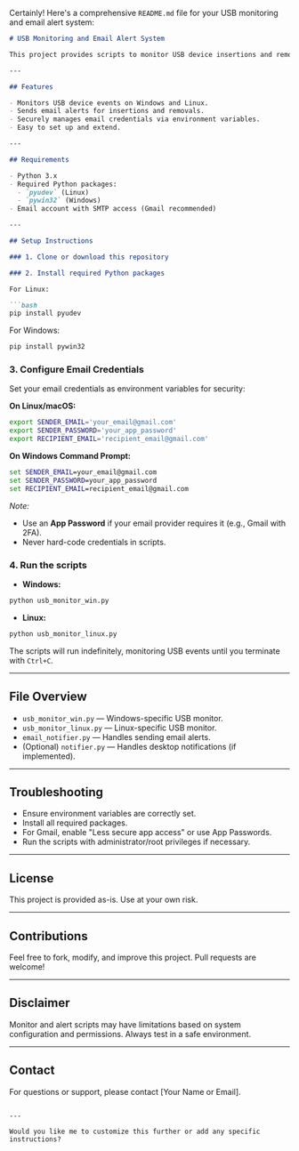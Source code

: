 Certainly! Here's a comprehensive `README.md` file for your USB monitoring and email alert system:

```markdown
# USB Monitoring and Email Alert System

This project provides scripts to monitor USB device insertions and removals on Windows and Linux systems. When a USB device is connected or disconnected, an alert is displayed, and an email notification is sent automatically.

---

## Features

- Monitors USB device events on Windows and Linux.
- Sends email alerts for insertions and removals.
- Securely manages email credentials via environment variables.
- Easy to set up and extend.

---

## Requirements

- Python 3.x
- Required Python packages:
  - `pyudev` (Linux)
  - `pywin32` (Windows)
- Email account with SMTP access (Gmail recommended)

---

## Setup Instructions

### 1. Clone or download this repository

### 2. Install required Python packages

For Linux:

```bash
pip install pyudev
```

For Windows:

```bash
pip install pywin32
```

### 3. Configure Email Credentials

Set your email credentials as environment variables for security:

**On Linux/macOS:**

```bash
export SENDER_EMAIL='your_email@gmail.com'
export SENDER_PASSWORD='your_app_password'
export RECIPIENT_EMAIL='recipient_email@gmail.com'
```

**On Windows Command Prompt:**

```cmd
set SENDER_EMAIL=your_email@gmail.com
set SENDER_PASSWORD=your_app_password
set RECIPIENT_EMAIL=recipient_email@gmail.com
```

*Note:*  
- Use an **App Password** if your email provider requires it (e.g., Gmail with 2FA).
- Never hard-code credentials in scripts.

### 4. Run the scripts

- **Windows:**

```bash
python usb_monitor_win.py
```

- **Linux:**

```bash
python usb_monitor_linux.py
```

The scripts will run indefinitely, monitoring USB events until you terminate with `Ctrl+C`.

---

## File Overview

- `usb_monitor_win.py` — Windows-specific USB monitor.
- `usb_monitor_linux.py` — Linux-specific USB monitor.
- `email_notifier.py` — Handles sending email alerts.
- (Optional) `notifier.py` — Handles desktop notifications (if implemented).

---

## Troubleshooting

- Ensure environment variables are correctly set.
- Install all required packages.
- For Gmail, enable "Less secure app access" or use App Passwords.
- Run the scripts with administrator/root privileges if necessary.

---

## License

This project is provided as-is. Use at your own risk.

---

## Contributions

Feel free to fork, modify, and improve this project. Pull requests are welcome!

---

## Disclaimer

Monitor and alert scripts may have limitations based on system configuration and permissions. Always test in a safe environment.

---

## Contact

For questions or support, please contact [Your Name or Email].

```

---

Would you like me to customize this further or add any specific instructions?